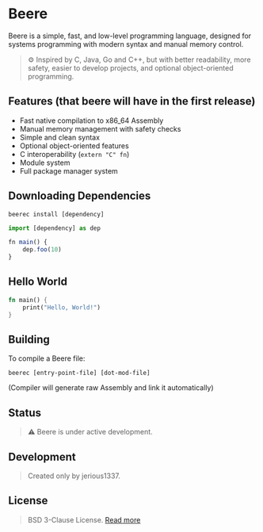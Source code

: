# Beere

Beere is a simple, fast, and low-level programming language, designed for systems programming with modern syntax and manual memory control.

> ⚙️ Inspired by C, Java, Go and C++, but with better readability, more safety, easier to develop projects, and optional object-oriented programming.

## Features (that beere will have in the **first** release)

- Fast native compilation to x86_64 Assembly  
- Manual memory management with safety checks  
- Simple and clean syntax
- Optional object-oriented features
- C interoperability (`extern "C" fn`)  
- Module system
- Full package manager system

## Downloading Dependencies
```
beerec install [dependency]
```

```ts
import [dependency] as dep

fn main() {
    dep.foo(10)
}
```

## Hello World

```rs
fn main() {
    print("Hello, World!")
}
```

## Building
To compile a Beere file:

```
beerec [entry-point-file] [dot-mod-file]
```
(Compiler will generate raw Assembly and link it automatically)

## Status

> ⚠️ Beere is under active development.

## Development
> Created only by jerious1337.

## License
> BSD 3-Clause License. [Read more](https://github.com/beere-lang/beere?tab=BSD-3-Clause-1-ov-file)
